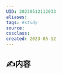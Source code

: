 ```yaml
---
UID: 20230512112033 
aliases: 
tags: #study
source: 
cssclass: 
created: 2023-05-12
---
```


## ✍内容


